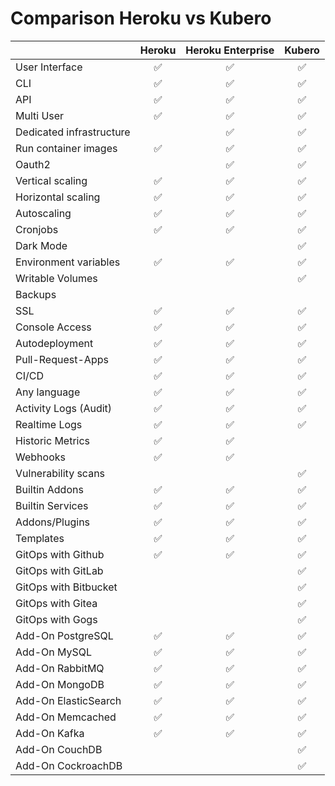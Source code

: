 # Comparison Heroku vs Kubero


|                       | Heroku | Heroku Enterprise | Kubero | 
|-----------------------|:------:|:-----------------:|:------:|
| User Interface        | ✅     | ✅                | ✅     |
| CLI                   | ✅     | ✅                | ✅     |
| API                   | ✅     | ✅                | ✅     |
| Multi User            | ✅     | ✅                | ✅     |
| Dedicated infrastructure |     | ✅                | ✅     |
| Run container images  | ✅     | ✅                | ✅     |
| Oauth2                |        | ✅                | ✅     |
| Vertical scaling      | ✅     | ✅                | ✅     |
| Horizontal scaling    | ✅     | ✅                | ✅     |
| Autoscaling           | ✅     | ✅                | ✅     |
| Cronjobs              | ✅     | ✅                | ✅     |
| Dark Mode             |        |                   | ✅     |
| Environment variables | ✅     | ✅                | ✅     |
| Writable Volumes      |        |                   | ✅     |
| Backups               |        |                   |        |
| SSL                   | ✅     | ✅                | ✅     |
| Console Access        | ✅     | ✅                | ✅     |
| Autodeployment        | ✅     | ✅                | ✅     |
| Pull-Request-Apps     | ✅     | ✅                | ✅     |
| CI/CD                 | ✅     | ✅                | ✅     |
| Any language          | ✅     | ✅                | ✅     |
| Activity Logs (Audit) | ✅     | ✅                | ✅     |
| Realtime Logs         | ✅     | ✅                | ✅     |
| Historic Metrics      | ✅     | ✅                |        |
| Webhooks              | ✅     | ✅                |        |
| Vulnerability scans   |        |                   | ✅     |
| Builtin Addons        | ✅     | ✅                | ✅     |
| Builtin Services      | ✅     | ✅                | ✅     |
| Addons/Plugins        | ✅     | ✅                | ✅     |
| Templates             | ✅     | ✅                | ✅     |
| GitOps with Github    | ✅     | ✅                | ✅     |
| GitOps with GitLab    |        |                   | ✅     |
| GitOps with Bitbucket |        |                   | ✅     |
| GitOps with Gitea     |        |                   | ✅     |
| GitOps with Gogs      |        |                   | ✅     |
| Add-On PostgreSQL     | ✅     | ✅                | ✅     |
| Add-On MySQL          | ✅     | ✅                | ✅     |
| Add-On RabbitMQ       | ✅     | ✅                | ✅     |
| Add-On MongoDB        | ✅     | ✅                | ✅     |
| Add-On ElasticSearch  | ✅     | ✅                | ✅     |
| Add-On Memcached      | ✅     | ✅                | ✅     |
| Add-On Kafka          | ✅     | ✅                | ✅     |
| Add-On CouchDB        |        |                   | ✅     |
| Add-On CockroachDB    |        |                   | ✅     |
